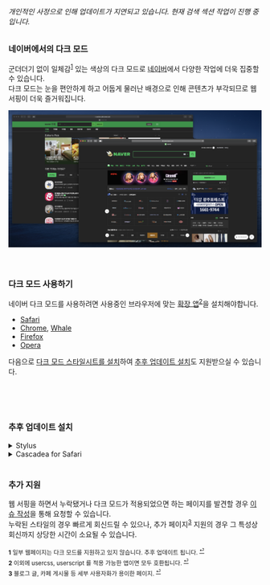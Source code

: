 ###### 개인적인 사정으로 인해 업데이트가 지연되고 있습니다. 현재 검색 섹션 작업이 진행 중 입니다.

### 네이버에서의 다크 모드
군더더기 없이 일체감<sup id="a1">[1](#fn1)</sup> 있는 색상의 다크 모드로 [네이버](https://www.naver.com)에서 다양한 작업에 더욱 집중할 수 있습니다.<br>
다크 모드는 눈을 편안하게 하고 어둡게 물러난 배경으로 인해 콘텐츠가 부각되므로 웹 서핑이 더욱 즐거워집니다.<br>

![](https://github.com/DarkenPages/Naver-Dark/blob/master/images/screenshot2_3000x1627.png)
<br><br><br>
### 다크 모드 사용하기
네이버 다크 모드를 사용하려면 사용중인 브라우저에 맞는 [확장 앱](https://add0n.com/stylus.html)<sup id="a2">[2](#fn2)</sup>을 설치해야합니다.<br>
- [Safari](https://itunes.apple.com/us/app/cascadea/id1432182561?ls=1&mt=12)
- [Chrome](https://chrome.google.com/webstore/detail/stylus/clngdbkpkpeebahjckkjfobafhncgmne), [Whale](https://chrome.google.com/webstore/detail/stylus/clngdbkpkpeebahjckkjfobafhncgmne)
- [Firefox](https://addons.mozilla.org/en-US/firefox/addon/styl-us/)
- [Opera](https://addons.opera.com/en-gb/extensions/details/stylus/)


다음으로 [다크 모드 스타일시트를 설치](https://raw.githubusercontent.com/DarkenPages/Naver-Dark/master/Naver%20Dark.user.css)하여 [추후 업데이트 설치](#추후-업데이트-설치)도 지원받으실 수 있습니다.

<!--
일체감 있는 완전한 다크 모드 지원을 이용하려면 <a href="#다양한-상황에서의-다크-모드-지원">추가 설명</a>을 참조해 주세요.
<br><br><br>
### 다양한 상황에서의 다크 모드 지원
일부 페이지<sup id="a3">[3](#fn3)</sup>에서는 콘텐츠가 잘 보이지 않는 등, 다크 모드가 정상적으로 동작하지 않을 수 있습니다.<br>
그럴 경우 다음의 추가 확장 앱 중 **하나**를 사용하여 해결할 수 있습니다.<br>
- [AdGuard](https://adguard.com): AdGuard 는 많은 사람들이 애용하는 뛰어난 확장 앱입니다. 이 앱에는 확장 가능한 **사용자 스크립트**가 내장되어 있습니다.
  - [Safari](https://adguard.com/ko/adguard-safari/overview.html), [macOS](https://adguard.com/ko/adguard-mac/overview.html), [Chrome](https://adguard.com/ko/adguard-browser-extension/chrome/overview.html), [Whale](https://adguard.com/ko/adguard-browser-extension/chrome/overview.html), [Windows](https://adguard.com/ko/adguard-windows/overview.html), [Firefox](https://adguard.com/ko/adguard-browser-extension/firefox/overview.html), [Opera](https://adguard.com/ko/adguard-browser-extension/opera/overview.html)
- [Tampermonkey](https://www.tampermonkey.net): Tampermonkey 는 **사용자 스크립트**의 대명사입니다.
  - [Safari](https://apps.apple.com/us/app/tampermonkey/id1482490089), [Chrome](https://chrome.google.com/webstore/detail/tampermonkey/dhdgffkkebhmkfjojejmpbldmpobfkfo), [Whale](https://chrome.google.com/webstore/detail/tampermonkey/dhdgffkkebhmkfjojejmpbldmpobfkfo), [Firefox](https://addons.mozilla.org/ko/firefox/addon/tampermonkey/), [Opera](https://addons.opera.com/ko/extensions/details/tampermonkey-beta/)

다음으로 [다크 모드 추가 스크립트를 설치](https://github.com/DarkenPages/Naver-Dark/raw/master/Naver%20Dark.user.js)하여 추후 업데이트 설치도 지원받으실 수 있습니다.
-->
<br><br><br>
### 추후 업데이트 설치
<details>
  <summary>Stylus</summary>

  ### 업데이트 버튼을 눌러주기
  1. 브라우저의 Stylus 확장 아이콘을 클릭합니다.
  2. 팝업이 나타나면 `Manage` 버튼을 클릭합니다.
  3. 새로운 창이 나타나면 좌측 패널에서 `Check all styles for updates` 버튼을 클릭합니다.
  4. 새 업데이트가 준비되어 있다면 `Apply all updates` 버튼을 클릭하여 **완료**합니다.
  
  <img src="https://github.com/DarkenPages/Naver-Dark/blob/master/images/stylus_update.png" width="700px"/>
  <br>
</details>
<details>
  <summary>Cascadea for Safari</summary>

  ### 새로고침 버튼을 눌러주기
  1. Cascadea 앱을 엽니다.
  2. 우측 상단의 새로고침 아이콘 &#8635; 을 클릭하여 **완료**합니다.
  
  <img src="https://github.com/DarkenPages/Naver-Dark/blob/master/images/cascadea_update.png" width="500px"/>
  <br>
</details>
<br>

### 추가 지원
웹 서핑을 하면서 누락됐거나 다크 모드가 적용되었으면 하는 페이지를 발견할 경우 [이슈 작성](https://github.com/DarkenPages/Naver-Dark/issues)을 통해 요청할 수 있습니다.<br>
누락된 스타일의 경우 빠르게 회신드릴 수 있으나, 추가 페이지<sup id="a3">[3](#fn3)</sup> 지원의 경우 그 특성상 회신까지 상당한 시간이 소요될 수 있습니다.

<sub><b id="fn1">1</b> 일부 웹페이지는 다크 모드를 지원하고 있지 않습니다. 추후 업데이트 됩니다. <sup>[⏎](#a1)</sup></sub><br>
<sub><b id="fn2">2</b> 이외에 usercss, userscript 를 적용 가능한 앱이면 모두 호환됩니다. <sup>[⏎](#a2)</sup></sub><br>
<sub><b id="fn3">3</b> 블로그 글, 카페 게시물 등 세부 사용자화가 용이한 페이지. <sup>[⏎](#a3)</sup></sub><br>
